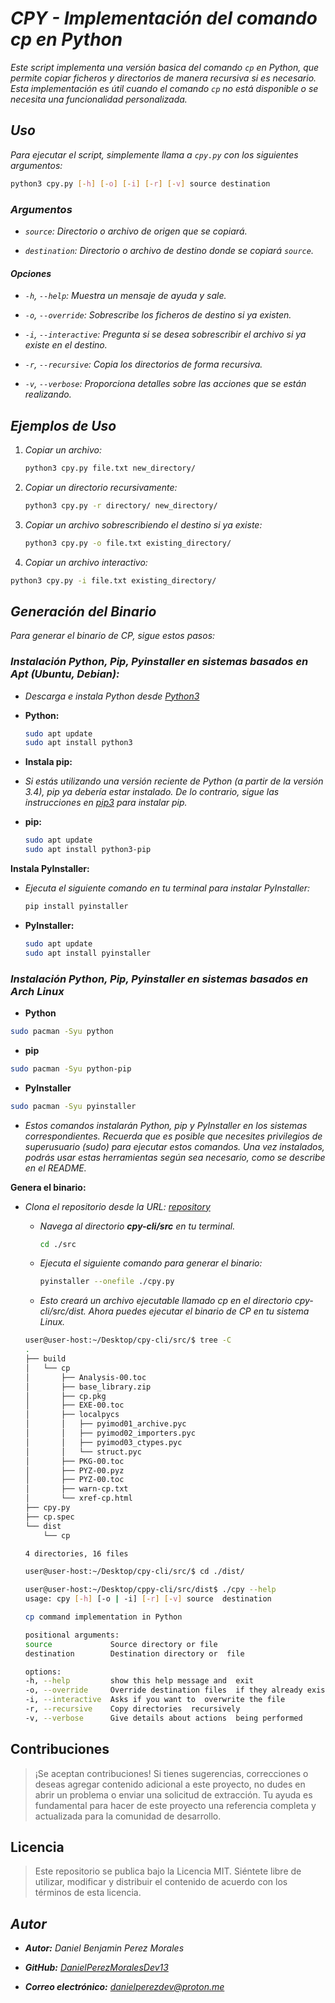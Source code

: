 <!-- Autor: Daniel Benjamin Perez Morales -->
<!-- GitHub: https://github.com/DanielPerezMoralesDev13 -->
<!-- Correo electrónico: danielperezdev@proton.me  -->
# ***CPY - Implementación del comando cp en Python***

*Este script implementa una versión basica del comando `cp` en Python, que permite copiar ficheros y directorios de manera recursiva si es necesario. Esta implementación es útil cuando el comando `cp` no está disponible o se necesita una funcionalidad personalizada.*

## ***Uso***

*Para ejecutar el script, simplemente llama a `cpy.py` con los siguientes argumentos:*

```bash
python3 cpy.py [-h] [-o] [-i] [-r] [-v] source destination
```

### ***Argumentos***

- *`source`: Directorio o archivo de origen que se copiará.*

- *`destination`: Directorio o archivo de destino donde se copiará `source`.*

#### ***Opciones***

- *`-h`, `--help`: Muestra un mensaje de ayuda y sale.*

- *`-o`, `--override`: Sobrescribe los ficheros de destino si ya existen.*

- *`-i`, `--interactive`: Pregunta si se desea sobrescribir el archivo si ya existe en el destino.*

- *`-r`, `--recursive`: Copia los directorios de forma recursiva.*

- *`-v`, `--verbose`: Proporciona detalles sobre las acciones que se están realizando.*

## ***Ejemplos de Uso***

1. *Copiar un archivo:*

    ```bash
    python3 cpy.py file.txt new_directory/
    ```

2. *Copiar un directorio recursivamente:*

    ```bash
    python3 cpy.py -r directory/ new_directory/
    ```

3. *Copiar un archivo sobrescribiendo el destino si ya existe:*

    ```bash
    python3 cpy.py -o file.txt existing_directory/
    ```

4. *Copiar un archivo interactivo:*

```bash
python3 cpy.py -i file.txt existing_directory/
```

## ***Generación del Binario***

*Para generar el binario de CP, sigue estos pasos:*

### ***Instalación Python, Pip, Pyinstaller en sistemas basados en Apt (Ubuntu, Debian):***

- *Descarga e instala Python desde [Python3](https://www.python.org/downloads/. "https://www.python.org/downloads/.")*

- **Python:**

    ```bash
    sudo apt update
    sudo apt install python3
    ```

- **Instala pip:**

- *Si estás utilizando una versión reciente de Python (a partir de la versión 3.4), pip ya debería estar instalado. De lo contrario, sigue las instrucciones en [pip3](https://pip.pypa.io/en/stable/installation/ "https://pip.pypa.io/en/stable/installation/") para instalar pip.*

- **pip:**

    ```bash
    sudo apt update
    sudo apt install python3-pip
    ```

**Instala PyInstaller:**

- *Ejecuta el siguiente comando en tu terminal para instalar PyInstaller:*

    ```bash
    pip install pyinstaller
    ```

- **PyInstaller:**

    ```bash
    sudo apt update
    sudo apt install pyinstaller
    ```

### ***Instalación Python, Pip, Pyinstaller en sistemas basados en Arch Linux***

- **Python**

```bash
sudo pacman -Syu python
```

- **pip**

```bash
sudo pacman -Syu python-pip
```

- **PyInstaller**

```bash
sudo pacman -Syu pyinstaller
```

- *Estos comandos instalarán Python, pip y PyInstaller en los sistemas correspondientes. Recuerda que es posible que necesites privilegios de superusuario (sudo) para ejecutar estos comandos. Una vez instalados, podrás usar estas herramientas según sea necesario, como se describe en el README.*

**Genera el binario:**

- *Clona el repositorio desde la URL: [repository](https://github.com/DanielPerezMoralesDev13/cpy-cli "https://github.com/DanielPerezMoralesDev13/cpy-cli")*

  - *Navega al directorio **cpy-cli/src** en tu terminal.*

    ```bash
    cd ./src
    ```

  - *Ejecuta el siguiente comando para generar el binario:*

    ```bash
    pyinstaller --onefile ./cpy.py
    ```

  - *Esto creará un archivo ejecutable llamado cp en el directorio cpy-cli/src/dist. Ahora puedes ejecutar el binario de CP en tu sistema Linux.*
  
  ```bash
  user@user-host:~/Desktop/cpy-cli/src/$ tree -C
  .
  ├── build
  │   └── cp
  │       ├── Analysis-00.toc
  │       ├── base_library.zip
  │       ├── cp.pkg
  │       ├── EXE-00.toc
  │       ├── localpycs
  │       │   ├── pyimod01_archive.pyc
  │       │   ├── pyimod02_importers.pyc
  │       │   ├── pyimod03_ctypes.pyc
  │       │   └── struct.pyc
  │       ├── PKG-00.toc
  │       ├── PYZ-00.pyz
  │       ├── PYZ-00.toc
  │       ├── warn-cp.txt
  │       └── xref-cp.html
  ├── cpy.py
  ├── cp.spec
  └── dist
      └── cp

  4 directories, 16 files
  ```

  ```bash
  user@user-host:~/Desktop/cpy-cli/src/$ cd ./dist/
  ```

  ```bash
  user@user-host:~/Desktop/cppy-cli/src/dist$ ./cpy --help
  usage: cpy [-h] [-o | -i] [-r] [-v] source  destination

  cp command implementation in Python

  positional arguments:
  source             Source directory or file
  destination        Destination directory or  file

  options:
  -h, --help         show this help message and  exit
  -o, --override     Override destination files  if they already exist
  -i, --interactive  Asks if you want to  overwrite the file
  -r, --recursive    Copy directories  recursively
  -v, --verbose      Give details about actions  being performed
  ```

## **Contribuciones**

> ¡Se aceptan contribuciones! Si tienes sugerencias, correcciones o deseas agregar contenido adicional a este proyecto, no dudes en abrir un problema o enviar una solicitud de extracción. Tu ayuda es fundamental para hacer de este proyecto una referencia completa y actualizada para la comunidad de desarrollo.

## **Licencia**

> Este repositorio se publica bajo la Licencia MIT. Siéntete libre de utilizar, modificar y distribuir el contenido de acuerdo con los términos de esta licencia.

## ***Autor***

- ***Autor:** Daniel Benjamin Perez Morales*

- ***GitHub:** [DanielPerezMoralesDev13](https://github.com/DanielPerezMoralesDev13 "https://github.com/DanielPerezMoralesDev13")*

- ***Correo electrónico:** <danielperezdev@proton.me>*
